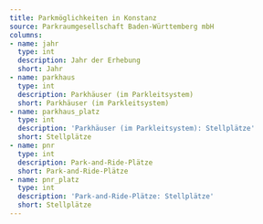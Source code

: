 ```yaml
---
title: Parkmöglichkeiten in Konstanz
source: Parkraumgesellschaft Baden-Württemberg mbH
columns:
- name: jahr
  type: int
  description: Jahr der Erhebung
  short: Jahr
- name: parkhaus
  type: int
  description: Parkhäuser (im Parkleitsystem)
  short: Parkhäuser (im Parkleitsystem)
- name: parkhaus_platz
  type: int
  description: 'Parkhäuser (im Parkleitsystem): Stellplätze'
  short: Stellplätze
- name: pnr
  type: int
  description: Park-and-Ride-Plätze
  short: Park-and-Ride-Plätze
- name: pnr_platz
  type: int
  description: 'Park-and-Ride-Plätze: Stellplätze'
  short: Stellplätze
---
```

